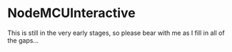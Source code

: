 # NodeMCUInteractive
This is still in the very early stages, so please bear with me as I fill in all of the gaps...
